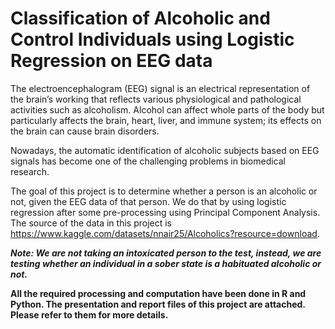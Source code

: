 # Classification of Alcoholic and Control Individuals using Logistic Regression on EEG data

The electroencephalogram (EEG) signal is an electrical representation of the brain’s working that 
reflects various physiological and pathological activities such as alcoholism. Alcohol can affect 
whole parts of the body but particularly affects the brain, heart, liver, and immune system; its effects on the brain can cause brain disorders. 

Nowadays, the automatic identification of alcoholic subjects based on EEG signals has become one of the challenging problems in
biomedical research. 

The goal of this project is to determine whether a person is an alcoholic or not, given the EEG data of that person. 
We do that by using logistic regression after some pre-processing using Principal Component Analysis. The source of the data in this project is https://www.kaggle.com/datasets/nnair25/Alcoholics?resource=download.

***Note: We are not taking an intoxicated person to the test, instead, we are testing whether an individual in a sober state is a habituated alcoholic or not.***

**All the required processing and computation have been done in R and Python. The presentation and report files of this project are attached. Please refer to them for more details.**
